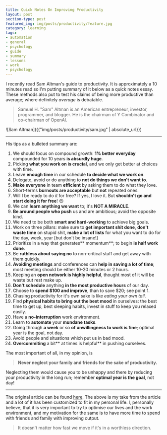 ```yaml
---
title: Quick Notes On Improving Productivity
layout: post
section-type: post
featured_img: img/posts/productivity/feature.jpg
category: learning
tags:
- automation
- general
- psychology
- guide
- summary
- lessons
- work
- psychology
---
```


I recently read Sam Altman's guide to productivity. It is approximately a 10 minutes read so I'm putting summary of it below as a quick notes essay. These methods also put to test his claims of being more productive than average; where definitely *average* is debatable.

> Samuel H. "Sam" Altman is an American entrepreneur, investor, programmer, and blogger. He is the chairman of Y Combinator and co-chairman of OpenAI.

![Sam Altman]({{"img/posts/productivity/sam.jpg" | absolute_url}})

---

His tips as a bulleted summary are:

1. We should focus on compound growth: **1% better everyday** compounded for 10 years **is absurdly huge**.
2. Picking **what you work on is crucial**, and we only get better at choices with time.
3. Leave **enough time** in our schedule **to decide what we work on**.
4. Delegate, avoid or do anything to **not do things we don't want to**.
5. **Make everyone** in team **efficient** by asking them to do what they love.
6. Short-terms **burnouts are acceptable** but **not** repeated ones.
7. Will I be ready to do *it* for free? If yes, I love it. But **shouldn't go and start doing it for free**! :wink:
8. We can **learn anything we want** to; it's **NOT A MIRACLE**.
9. **Be around people who push** us and are ambitious; avoid the opposite kind.
10. We need to be both **smart and hard-working** to achieve big goals.
11. Work on three pillars: make sure to **get important shit done**, **don't waste time** on stupid shit, **make a lot of lists** for what you want to do for the day, week, year [but don't be insane!]
12. Prioritize in a way that generates** momentum**; to begin **is half work done**.
13. Be **ruthless about saying no** to non-critical stuff and get away with them quickly.
14. **Avoiding meetings** and conferences can **help in saving a lot of time**; most meeting should be either 10-20 minutes or 2 hours.
15. Keeping an **open network is highly helpful**, thought most of it will be waste but rest make up.
16. **Don't schedule** anything **in the most productive hours** of our day.
17. Choose to **spend $100 and improve**, than to save $20; see point 1.
18. Chasing productivity for it's own sake is like *eating your own tail*.
19. Find **physical habits to bring out the best mood** in ourselves: the best time to get up, best sleeping habits, invest in stuff to keep you relaxed easily.
20. Have a **no-interruption** work environment.
21. Learn to **automate** your **mundane tasks**.
22. Going through **a week** or so **of unwillingness to work is fine**; optimal year is the goal, not day.
23. Avoid people and situations which put us in bad mood.
24. **Overcommiting** a bit** at times is helpful** in pushing ourselves.
 
The most important of all, in my opinion, is 

> **Never neglect your family and friends for the sake of productivity.**

Neglecting them would cause you to be unhappy and there by reducing your productivity in the long run; remember **optimal year is the goal**, not day!

---
The original article can be found [here](https://blog.samaltman.com/productivity). The above is my take from the article and a lot of it has been customized to fit in my personal life. I, personally believe, that it is very important to try to optimise our lives and the work environment, and my motivation for the same is to have more time to spend with friends and family with improving output.

> It doesn't matter how fast we move if it's in a worthless direction.